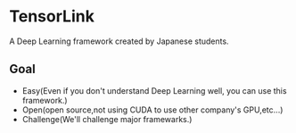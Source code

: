 # TensorLink
A Deep Learning framework created by Japanese students.

## Goal
* Easy(Even if you don't understand Deep Learning well, you can use this framework.)
* Open(open source,not using CUDA to use other company's GPU,etc...)
* Challenge(We'll challenge major framewarks.)
